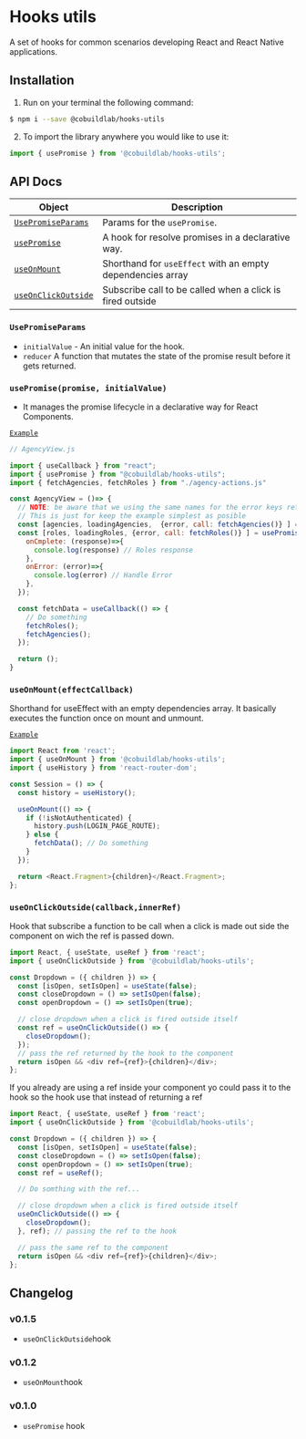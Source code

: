# Hooks utils

A set of hooks for common scenarios developing React and React Native applications.

## Installation

1. Run on your terminal the following command:

```sh
$ npm i --save @cobuildlab/hooks-utils
```

2. To import the library anywhere you would like to use it:

```js
import { usePromise } from '@cobuildlab/hooks-utils';
```

## API Docs

| Object                                           | Description                                                |
| ------------------------------------------------ | ---------------------------------------------------------- |
| [`UsePromiseParams`](#UsePromiseParams)          | Params for the `usePromise`.                               |
| [`usePromise`](#usepromisepromise-initialvalue)  | A hook for resolve promises in a declarative way.          |
| [`useOnMount`](#useonmounteffectcallback)        | Shorthand for `useEffect` with an empty dependencies array |
| [`useOnClickOutside`](#useOnMounteffectCallback) | Subscribe call to be called when a click is fired outside  |

### `UsePromiseParams`

- `initialValue` - An initial value for the hook.
- `reducer` A function that mutates the state of the promise result before it gets returned.

### `usePromise(promise, initialValue)`

- It manages the promise lifecycle in a declarative way for React Components.

[`Example`](#Examples)

```javascript
// AgencyView.js

import { useCallback } from "react";
import { usePromise } from "@cobuildlab/hooks-utils";
import { fetchAgencies, fetchRoles } from "./agency-actions.js"

const AgencyView = ()=> {
  // NOTE: be aware that we using the same names for the error keys returned by the hook
  // This is just for keep the example simplest as posible
  const [agencies, loadingAgencies,  {error, call: fetchAgencies()} ] = usePromise(fetchAgencies);
  const [roles, loadingRoles, {error, call: fetchRoles()} ] = usePromise(()=>fetchRoles(agency), {
    onCmplete: (response)=>{
      console.log(response) // Roles response
    },
    onError: (error)=>{
      console.log(error) // Handle Error
    },
  });

  const fetchData = useCallback(() => {
    // Do something
    fetchRoles();
    fetchAgencies();
  });

  return ();
}
```

### `useOnMount(effectCallback)`

Shorthand for useEffect with an empty dependencies array.
It basically executes the function once on mount and unmount.

[`Example`](#Examples)

```javascript
import React from 'react';
import { useOnMount } from '@cobuildlab/hooks-utils';
import { useHistory } from 'react-router-dom';

const Session = () => {
  const history = useHistory();

  useOnMount(() => {
    if (!isNotAuthenticated) {
      history.push(LOGIN_PAGE_ROUTE);
    } else {
      fetchData(); // Do something
    }
  });

  return <React.Fragment>{children}</React.Fragment>;
};
```

### `useOnClickOutside(callback,innerRef)`

Hook that subscribe a function to be call when a click is made out side the component on wich the ref is passed down.

```javascript
import React, { useState, useRef } from 'react';
import { useOnClickOutside } from '@cobuildlab/hooks-utils';

const Dropdown = ({ children }) => {
  const [isOpen, setIsOpen] = useState(false);
  const closeDropdown = () => setIsOpen(false);
  const openDropdown = () => setIsOpen(true);

  // close dropdown when a click is fired outside itself
  const ref = useOnClickOutside(() => {
    closeDropdown();
  });
  // pass the ref returned by the hook to the component
  return isOpen && <div ref={ref}>{children}</div>;
};
```

If you already are using a ref inside your component yo could pass it to the hook so the hook use that instead of returning a ref

```javascript
import React, { useState, useRef } from 'react';
import { useOnClickOutside } from '@cobuildlab/hooks-utils';

const Dropdown = ({ children }) => {
  const [isOpen, setIsOpen] = useState(false);
  const closeDropdown = () => setIsOpen(false);
  const openDropdown = () => setIsOpen(true);
  const ref = useRef();

  // Do somthing with the ref...

  // close dropdown when a click is fired outside itself
  useOnClickOutside(() => {
    closeDropdown();
  }, ref); // passing the ref to the hook

  // pass the same ref to the component
  return isOpen && <div ref={ref}>{children}</div>;
};
```

## Changelog

### v0.1.5

- `useOnClickOutside`hook

### v0.1.2

- `useOnMount`hook

### v0.1.0

- `usePromise` hook
